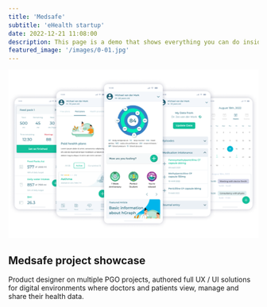 ```yaml
---
title: 'Medsafe'
subtitle: 'eHealth startup'
date: 2022-12-21 11:08:00
description: This page is a demo that shows everything you can do inside portfolio and blog posts.
featured_image: '/images/0-01.jpg'
---
```


![](/images/pr-01.png)

## Medsafe project showcase

Product designer on multiple PGO projects, authored full UX / UI solutions for digital environments where doctors and patients view, manage and share their health data.
